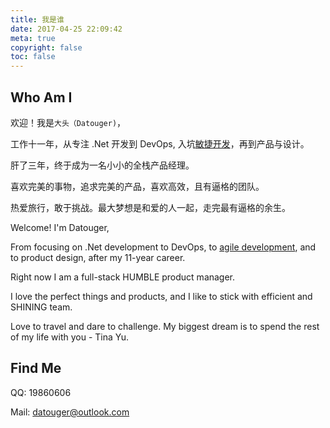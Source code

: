 ```yaml
---
title: 我是谁
date: 2017-04-25 22:09:42
meta: true
copyright: false
toc: false
---
```


## Who Am I  

欢迎！我是`大头（Datouger)`，

工作十一年，从专注 .Net 开发到 DevOps, 入坑[敏捷开发](https://www.atlassian.com/agile)，再到产品与设计。

肝了三年，终于成为一名小小的全栈产品经理。  

喜欢完美的事物，追求完美的产品，喜欢高效，且有逼格的团队。  

热爱旅行，敢于挑战。最大梦想是和爱的人一起，走完最有逼格的余生。

Welcome! I'm Datouger,

From focusing on .Net development to DevOps, to [agile development](https://www.atlassian.com/agile), and to product design, after my 11-year career.

Right now I am a full-stack HUMBLE product manager.

I love the perfect things and products, and I like to stick with efficient and SHINING team.

Love to travel and dare to challenge. My biggest dream is to spend the rest of my life with you - Tina Yu.

## Find Me

QQ: 19860606  

Mail: datouger@outlook.com  
